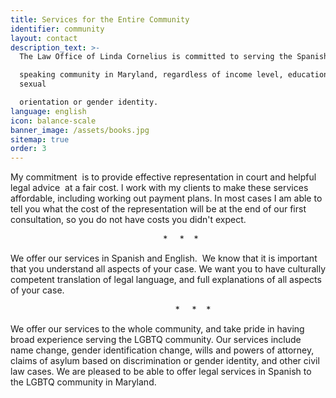 ```yaml
---
title: Services for the Entire Community
identifier: community
layout: contact
description_text: >-
  The Law Office of Linda Cornelius is committed to serving the Spanish

  speaking community in Maryland, regardless of income level, education, or
  sexual

  orientation or gender identity.
language: english
icon: balance-scale
banner_image: /assets/books.jpg
sitemap: true
order: 3
---
```



My commitment &nbsp;is to provide effective representation in court and helpful legal advice &nbsp;at a fair cost. l work with my clients to make these services affordable, including working out payment plans. In most cases I am able to tell you what the cost of the representation will be at the end of our first consultation, so you do not have costs you didn't expect.

&nbsp; &nbsp; &nbsp; &nbsp; &nbsp; &nbsp; &nbsp; &nbsp; &nbsp; &nbsp; &nbsp; &nbsp; &nbsp; &nbsp; &nbsp; &nbsp; &nbsp; &nbsp; &nbsp; &nbsp; &nbsp; &nbsp; &nbsp; &nbsp; &nbsp; &nbsp; &nbsp; &nbsp; &nbsp; &nbsp; &nbsp; \* &nbsp; &nbsp; \* &nbsp; &nbsp;\*

We offer our services in Spanish and English. &nbsp;We know that it is important that you understand all aspects of your case. We want you to have culturally competent translation of legal language, and full explanations of all aspects of your case.&nbsp;

&nbsp; &nbsp; &nbsp; &nbsp; &nbsp; &nbsp; &nbsp; &nbsp; &nbsp; &nbsp; &nbsp; &nbsp; &nbsp; &nbsp; &nbsp; &nbsp; &nbsp; &nbsp; &nbsp; &nbsp; &nbsp; &nbsp; &nbsp; &nbsp; &nbsp; &nbsp; &nbsp; &nbsp; &nbsp; &nbsp; &nbsp; &nbsp;&nbsp; &nbsp; \* &nbsp; &nbsp; \* &nbsp; &nbsp;\*

We offer our services to the whole community, and take pride in having broad experience serving the LGBTQ community. Our services include name change, gender identification change, wills and powers of attorney, claims of asylum based on discrimination or gender identity, and other civil law cases. We are pleased to be able to offer legal services in Spanish to the LGBTQ community in Maryland.